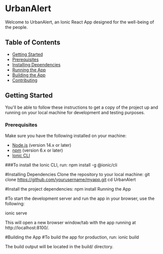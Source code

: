 ﻿# UrbanAlert

Welcome to UrbanAlert, an Ionic React App designed for the well-being of the people.

## Table of Contents

- [Getting Started](#getting-started)
- [Prerequisites](#prerequisites)
- [Installing Dependencies](#installing-dependencies)
- [Running the App](#running-the-app)
- [Building the App](#building-the-app)
- [Contributing](#contributing)

## Getting Started

You'll be able to follow these instructions to get a copy of the project up and running on your local machine for development and testing purposes.

### Prerequisites

Make sure you have the following installed on your machine:

- [Node.js](https://nodejs.org/) (version 14.x or later)
- [npm](https://www.npmjs.com/) (version 6.x or later)
- [Ionic CLI](https://ionicframework.com/docs/cli/installation)

###To install the Ionic CLI, run:
npm install -g @ionic/cli

#Installing Dependencies
Clone the repository to your local machine:
git clone https://github.com/yourusername/myapp.git
cd UrbanAlert

#Install the project dependencies:
npm install
Running the App

#To start the development server and run the app in your browser, use the following:

ionic serve

This will open a new browser window/tab with the app running at http://localhost:8100/.

#Building the App
#To build the app for production, run:
ionic build

The build output will be located in the build/ directory.
